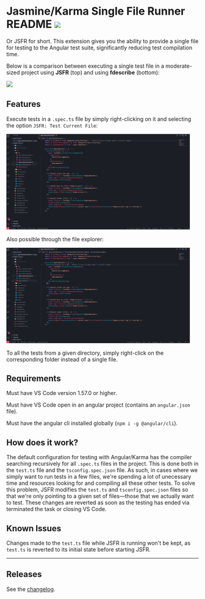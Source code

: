 # Jasmine/Karma Single File Runner README ![](https://github.com/Searnd/jasmine-single-file-runner/actions/workflows/main.yml/badge.svg)

Or JSFR for short. This extension gives you the ability to provide a single file for testing to the Angular test suite, significantly reducing test compilation time.

Below is a comparison between executing a single test file in a moderate-sized project using **JSFR** (top) and using **fdescribe** (bottom):

<img src="assets/docs/demo.gif" width="481px">

## Features

Execute tests in a `.spec.ts` file by simply right-clicking on it and selecting the option `JSFR: Test Current File`:

<img src="assets/docs/te-right-click.gif" width="481px">

Also possible through the file explorer:

<img src="assets/docs/fe-right-click.gif" width="481px">

To all the tests from a given directory, simply right-click on the corresponding folder instead of a single file.

## Requirements

Must have VS Code version 1.57.0 or higher.

Must have VS Code open in an angular project (contains an `angular.json` file).

Must have the angular cli installed globally (`npm i -g @angular/cli`).

## How does it work?
The default configuration for testing with Angular/Karma has the compiler searching recursively for all `.spec.ts` files in the project. This is done both
in the `test.ts` file and the `tsconfig.spec.json` file. As such, in cases where we simply want to run tests in a few files, we're spending a lot of unecessary time and resources looking for and compiling all these other tests.
To solve this problem, JSFR modifies the `test.ts` and `tsconfig.spec.json` files so that we're only pointing to a given set of files—those that we actually want
to test. These changes are reverted as soon as the testing has ended via terminated the task or closing VS Code.

## Known Issues

Changes made to the `test.ts` file while JSFR is running won't be kept, as `test.ts` is reverted to its initial state before starting JSFR.

---

## Releases

See the [changelog](CHANGELOG.md).
